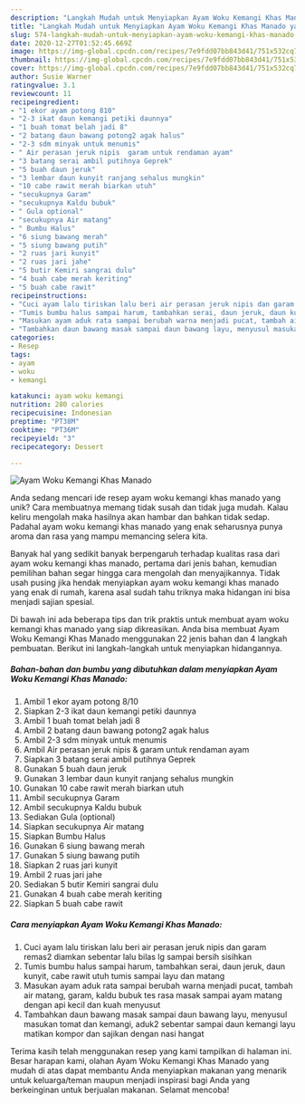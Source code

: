 ```yaml
---
description: "Langkah Mudah untuk Menyiapkan Ayam Woku Kemangi Khas Manado yang Lezat"
title: "Langkah Mudah untuk Menyiapkan Ayam Woku Kemangi Khas Manado yang Lezat"
slug: 574-langkah-mudah-untuk-menyiapkan-ayam-woku-kemangi-khas-manado-yang-lezat
date: 2020-12-27T01:52:45.669Z
image: https://img-global.cpcdn.com/recipes/7e9fdd07bb843d41/751x532cq70/ayam-woku-kemangi-khas-manado-foto-resep-utama.jpg
thumbnail: https://img-global.cpcdn.com/recipes/7e9fdd07bb843d41/751x532cq70/ayam-woku-kemangi-khas-manado-foto-resep-utama.jpg
cover: https://img-global.cpcdn.com/recipes/7e9fdd07bb843d41/751x532cq70/ayam-woku-kemangi-khas-manado-foto-resep-utama.jpg
author: Susie Warner
ratingvalue: 3.1
reviewcount: 11
recipeingredient:
- "1 ekor ayam potong 810"
- "2-3 ikat daun kemangi petiki daunnya"
- "1 buah tomat belah jadi 8"
- "2 batang daun bawang potong2 agak halus"
- "2-3 sdm minyak untuk menumis"
- " Air perasan jeruk nipis  garam untuk rendaman ayam"
- "3 batang serai ambil putihnya Geprek"
- "5 buah daun jeruk"
- "3 lembar daun kunyit ranjang sehalus mungkin"
- "10 cabe rawit merah biarkan utuh"
- "secukupnya Garam"
- "secukupnya Kaldu bubuk"
- " Gula optional"
- "secukupnya Air matang"
- " Bumbu Halus"
- "6 siung bawang merah"
- "5 siung bawang putih"
- "2 ruas jari kunyit"
- "2 ruas jari jahe"
- "5 butir Kemiri sangrai dulu"
- "4 buah cabe merah keriting"
- "5 buah cabe rawit"
recipeinstructions:
- "Cuci ayam lalu tiriskan lalu beri air perasan jeruk nipis dan garam remas2 diamkan sebentar lalu bilas lg sampai bersih sisihkan"
- "Tumis bumbu halus sampai harum, tambahkan serai, daun jeruk, daun kunyit, cabe rawit utuh tumis sampai layu dan matang"
- "Masukan ayam aduk rata sampai berubah warna menjadi pucat, tambah air matang, garam, kaldu bubuk tes rasa masak sampai ayam matang dengan api kecil dan kuah menyusut"
- "Tambahkan daun bawang masak sampai daun bawang layu, menyusul masukan tomat dan kemangi, aduk2 sebentar sampai daun kemangi layu matikan kompor dan sajikan dengan nasi hangat"
categories:
- Resep
tags:
- ayam
- woku
- kemangi

katakunci: ayam woku kemangi 
nutrition: 280 calories
recipecuisine: Indonesian
preptime: "PT38M"
cooktime: "PT36M"
recipeyield: "3"
recipecategory: Dessert

---
```



![Ayam Woku Kemangi Khas Manado](https://img-global.cpcdn.com/recipes/7e9fdd07bb843d41/751x532cq70/ayam-woku-kemangi-khas-manado-foto-resep-utama.jpg)

Anda sedang mencari ide resep ayam woku kemangi khas manado yang unik? Cara membuatnya memang tidak susah dan tidak juga mudah. Kalau keliru mengolah maka hasilnya akan hambar dan bahkan tidak sedap. Padahal ayam woku kemangi khas manado yang enak seharusnya punya aroma dan rasa yang mampu memancing selera kita.



Banyak hal yang sedikit banyak berpengaruh terhadap kualitas rasa dari ayam woku kemangi khas manado, pertama dari jenis bahan, kemudian pemilihan bahan segar hingga cara mengolah dan menyajikannya. Tidak usah pusing jika hendak menyiapkan ayam woku kemangi khas manado yang enak di rumah, karena asal sudah tahu triknya maka hidangan ini bisa menjadi sajian spesial.


Di bawah ini ada beberapa tips dan trik praktis untuk membuat ayam woku kemangi khas manado yang siap dikreasikan. Anda bisa membuat Ayam Woku Kemangi Khas Manado menggunakan 22 jenis bahan dan 4 langkah pembuatan. Berikut ini langkah-langkah untuk menyiapkan hidangannya.

<!--inarticleads1-->

##### Bahan-bahan dan bumbu yang dibutuhkan dalam menyiapkan Ayam Woku Kemangi Khas Manado:

1. Ambil 1 ekor ayam potong 8/10
1. Siapkan 2-3 ikat daun kemangi petiki daunnya
1. Ambil 1 buah tomat belah jadi 8
1. Ambil 2 batang daun bawang potong2 agak halus
1. Ambil 2-3 sdm minyak untuk menumis
1. Ambil  Air perasan jeruk nipis &amp; garam untuk rendaman ayam
1. Siapkan 3 batang serai ambil putihnya Geprek
1. Gunakan 5 buah daun jeruk
1. Gunakan 3 lembar daun kunyit ranjang sehalus mungkin
1. Gunakan 10 cabe rawit merah biarkan utuh
1. Ambil secukupnya Garam
1. Ambil secukupnya Kaldu bubuk
1. Sediakan  Gula (optional)
1. Siapkan secukupnya Air matang
1. Siapkan  Bumbu Halus
1. Gunakan 6 siung bawang merah
1. Gunakan 5 siung bawang putih
1. Siapkan 2 ruas jari kunyit
1. Ambil 2 ruas jari jahe
1. Sediakan 5 butir Kemiri sangrai dulu
1. Gunakan 4 buah cabe merah keriting
1. Siapkan 5 buah cabe rawit




<!--inarticleads2-->

##### Cara menyiapkan Ayam Woku Kemangi Khas Manado:

1. Cuci ayam lalu tiriskan lalu beri air perasan jeruk nipis dan garam remas2 diamkan sebentar lalu bilas lg sampai bersih sisihkan
1. Tumis bumbu halus sampai harum, tambahkan serai, daun jeruk, daun kunyit, cabe rawit utuh tumis sampai layu dan matang
1. Masukan ayam aduk rata sampai berubah warna menjadi pucat, tambah air matang, garam, kaldu bubuk tes rasa masak sampai ayam matang dengan api kecil dan kuah menyusut
1. Tambahkan daun bawang masak sampai daun bawang layu, menyusul masukan tomat dan kemangi, aduk2 sebentar sampai daun kemangi layu matikan kompor dan sajikan dengan nasi hangat




Terima kasih telah menggunakan resep yang kami tampilkan di halaman ini. Besar harapan kami, olahan Ayam Woku Kemangi Khas Manado yang mudah di atas dapat membantu Anda menyiapkan makanan yang menarik untuk keluarga/teman maupun menjadi inspirasi bagi Anda yang berkeinginan untuk berjualan makanan. Selamat mencoba!
